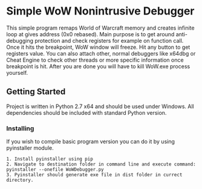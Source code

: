 # Simple WoW Nonintrusive Debugger

This simple program remaps World of Warcraft memory and creates infinite loop at gives address (0x0 rebased).
Main purpose is to get around anti-debugging protection and check registers for example on function call.
Once it hits the breakpoint, WoW window will freeze. Hit any button to get registers value.
You can also attach other, normal debuggers like x64dbg or Cheat Engine to check other threads or more specific information once breakpoint is hit.
After you are done you will have to kill WoW.exe process yourself.

## Getting Started

Project is written in Python 2.7 x64 and should be used under Windows.
All dependencies should be included with standard Python version.

### Installing

If you wish to compile basic program version you can do it by using pyinstaller module.

```
1. Install pyinstaller using pip
2. Navigate to destination folder in command line and execute command:
pyinstaller --onefile WoWDebugger.py
3. Pyinstaller should generate exe file in dist folder in currect directory.

```
